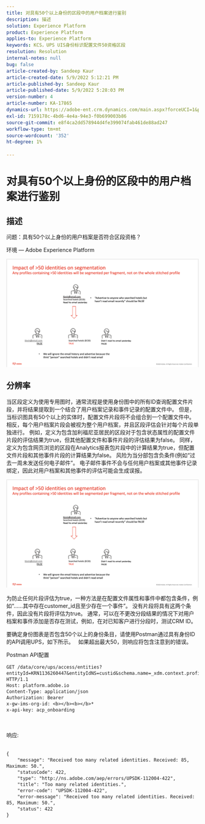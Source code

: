```yaml
---
title: 对具有50个以上身份的区段中的用户档案进行鉴别
description: 描述
solution: Experience Platform
product: Experience Platform
applies-to: Experience Platform
keywords: KCS，UPS UIS身份标识配置文件50资格区段
resolution: Resolution
internal-notes: null
bug: false
article-created-by: Sandeep Kaur
article-created-date: 5/9/2022 5:12:21 PM
article-published-by: Sandeep Kaur
article-published-date: 5/9/2022 5:28:03 PM
version-number: 4
article-number: KA-17865
dynamics-url: https://adobe-ent.crm.dynamics.com/main.aspx?forceUCI=1&pagetype=entityrecord&etn=knowledgearticle&id=28d49c2a-bbcf-ec11-a7b5-00224809c27a
exl-id: 7159178c-4bd6-4e4a-94e3-f0b699003b86
source-git-commit: e8f4ca2dd578944d4fe399074fab461de88ad247
workflow-type: tm+mt
source-wordcount: '352'
ht-degree: 1%

---
```


# 对具有50个以上身份的区段中的用户档案进行鉴别

## 描述


问题：具有50个以上身份的用户档案是否符合区段资格？

环境 — Adobe Experience Platform



![](assets/___2ed49c2a-bbcf-ec11-a7b5-00224809c27a___.png)






## 分辨率


当区段定义为使用专用图时，通常流程是使用身份图中的所有ID查询配置文件片段，并将结果提取到一个结合了用户档案记录和事件记录的配置文件中。 但是，当标识图具有50个以上的实体时，配置文件片段将不会组合到一个配置文件中。 相反，每个用户档案片段会被视为整个用户档案，并且区段评估会针对每个片段单独进行。 例如，定义为包含加利福尼亚居民的区段对于包含状态属性的配置文件片段的评估结果为true，但其他配置文件和事件片段的评估结果为false。 同样，定义为包含网页浏览的区段在Analytics报表包片段中的计算结果为true，但配置文件片段和其他事件片段的计算结果为false。 风险为当分部包含负条件(例如“过去一周未发送任何电子邮件”。 电子邮件事件不会与任何用户档案或其他事件记录绑定，因此对用户档案和其他事件的评估可能会生成误报。

![](assets/6d02b7b2-cf7f-ec11-8d21-0022480aa950.png)

为防止任何片段评估为true，一种方法是在配置文件属性和事件中都包含条件，例如“……其中存在customer_id且至少存在一个事件”。 没有片段将具有这两个条件，因此没有片段将评估为true。 通常，可以在不更改分段结果的情况下对用户档案和事件添加是否存在测试，例如，在对已知客户进行分段时，测试CRM ID。

要确定身份图表是否包含50个以上的身份条目，请使用Postman通过具有身份ID的API调用UPS，如下所示。   如果超出最大50，则响应将包含注意到的错误。

Postman API配置


```
GET /data/core/ups/access/entities?entityId=KRN1136260447&entityIdNS=custid&schema.name=_xdm.context.profile HTTP/1.1
Host: platform.adobe.io
Content-Type: application/json
Authorization: Bearer 
x-gw-ims-org-id: <b></b><b></b>*
x-api-key: acp_onboarding
```

<br><br>响应:<br><br>

```
{
    "message": "Received too many related identities. Received: 85, Maximum: 50.",
    "statusCode": 422,
    "type": "http://ns.adobe.com/aep/errors/UPSDK-112004-422",
    "title": "Too many related identities.",
    "error-code": "UPSDK-112004-422",
    "error-message": "Received too many related identities. Received: 85, Maximum: 50.",
    "status": 422
}
```
